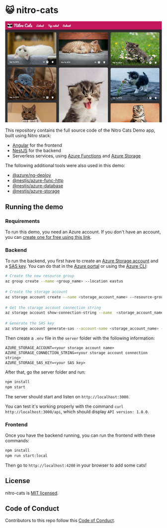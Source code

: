 # 😺 nitro-cats

![app screenshot](nitro-cats.jpg)

This repository contains the full source code of the Nitro Cats Demo app, built using Nitro stack:

- [Angular](https://angular.io) for the frontend
- [NestJS](https://nestjs.com) for the backend
- Serverless services, using [Azure Functions](https://azure.microsoft.com/services/functions/?WT.mc_id=nitro_cats-github-cxa) and [Azure Storage](https://azure.microsoft.com/services/storage/?WT.mc_id=nitro_cats-github-cxa)

The following additional tools were also used in this demo:

- [@azure/ng-deploy](https://github.com/Azure/ng-deploy-azure)
- [@nestjs/azure-func-http](https://github.com/nestjs/azure-func-http)
- [@nestjs/azure-database](https://github.com/nestjs/azure-database)
- [@nestjs/azure-storage](https://github.com/nestjs/azure-storage)

## Running the demo

### Requirements

To run this demo, you need an Azure account.
If you don't have an account, you can [create one for free using this link](https://azure.microsoft.com/free/?WT.mc_id=nitro_cats-github-cxa).

### Backend

To run the backend, you first have to create an [Azure Storage account](https://docs.microsoft.com/azure/storage/common/storage-quickstart-create-account?WT.mc_id=nitro_cats-github-cxa) and a [SAS key](https://docs.microsoft.com/azure/storage/common/storage-sas-overview?WT.mc_id=nitro_cats-github-cxa).
You can do that in the [Azure portal](https://portal.azure.com?WT.mc_id=nitro_cats-github-cxa) or using the [Azure CLI](https://docs.microsoft.com/cli/azure/install-azure-cli?view=azure-cli-latest?WT.mc_id=nitro_cats-github-cxa):

```sh
# Create the new resource group
az group create --name <group_name> --location eastus

# Create the storage account
az storage account create --name <storage_account_name> --resource-group <group_name>

# Get the storage account connection string
az storage account show-connection-string --name  <storage_account_name>

# Generate the SAS key
az storage account generate-sas --account-name <storage_account_name> --services btf --resource-types sco --permissions acdlrw --expiry 2020-12-31
```

Then create a `.env` file in the `server` folder with the following information:

```
AZURE_STORAGE_ACCOUNT=<your storage account name>
AZURE_STORAGE_CONNECTION_STRING=<your storage account connection string>
AZURE_STORAGE_SAS_KEY=<your SAS key>
```

After that, go the server folder and run:

```sh
npm install
npm start
```

The server should start and listen on `http://localhost:3000`.

You can test it's working properly with the command `curl http://localhost:3000/api`, which should display `API version: 1.0.0`.

### Frontend

Once you have the backend running, you can run the frontend with these commands:

```sh
npm install
npm run start:local
```

Then go to `http://localhost:4200` in your browser to add some cats!

## License

nitro-cats is [MIT licensed](https://github.com/nitro-stack/nitro-cats/blob/master/LICENSE).

## Code of Conduct

Contributors to this repo follow this [Code of Conduct](https://github.com/nitro-stack/code-of-conduct).
